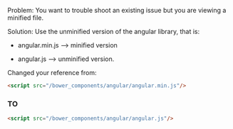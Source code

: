 Problem: You want to trouble shoot an existing issue but you are viewing a minified file.

Solution: Use the unminified version of the angular library, that is:

- angular.min.js --> minified version

- angular.js --> unminified version. 

Changed your reference from:

```html
<script src="/bower_components/angular/angular.min.js"/>
```
### TO

```html
<script src="/bower_components/angular/angular.js"/>
```
